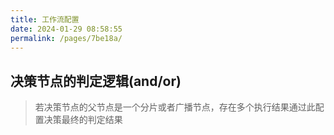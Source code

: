 ```yaml
---
title: 工作流配置
date: 2024-01-29 08:58:55
permalink: /pages/7be18a/
---
```


## 决策节点的判定逻辑(and/or)
> 若决策节点的父节点是一个分片或者广播节点，存在多个执行结果通过此配置决策最终的判定结果
